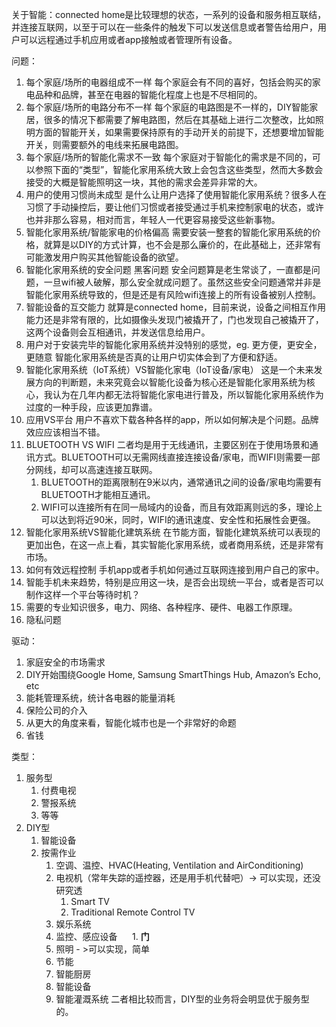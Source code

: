关于智能：connected home是比较理想的状态，一系列的设备和服务相互联结，并连接互联网，以至于可以在一些条件的触发下可以发送信息或者警告给用户，用户可以远程通过手机应用或者app接触或者管理所有设备。

问题：
1. 每个家庭/场所的电器组成不一样
每个家庭会有不同的喜好，包括会购买的家电品种和品牌，甚至在电器的智能化程度上也是不尽相同的。
1. 每个家庭/场所的电路分布不一样
每个家庭的电路图是不一样的，DIY智能家居，很多的情况下都需要了解电路图，然后在其基础上进行二次整改，比如照明方面的智能开关，如果需要保持原有的手动开关的前提下，还想要增加智能开关，则需要额外的电线来拓展电路图。
1. 每个家庭/场所的智能化需求不一致
每个家庭对于智能化的需求是不同的，可以参照下面的“类型”，智能化家用系统大致上会包含这些类型，然而大多数会接受的大概是智能照明这一块，其他的需求会差异非常的大。
1. 用户的使用习惯尚未成型
是什么让用户选择了使用智能化家用系统？很多人在习惯了手动操控后，要让他们习惯或者接受通过手机来控制家电的状态，或许也并非那么容易，相对而言，年轻人一代更容易接受这些新事物。
1. 智能化家用系统/智能家电的价格偏高
需要安装一整套的智能化家用系统的价格，就算是以DIY的方式计算，也不会是那么廉价的，在此基础上，还非常有可能激发用户购买其他智能设备的欲望。
1. 智能化家用系统的安全问题		黑客问题
安全问题算是老生常谈了，一直都是问题，一旦wifi被人破解，那么安全就成问题了。虽然这些安全问题通常并非是智能化家用系统导致的，但是还是有风险wifi连接上的所有设备被别人控制。
1. 智能设备的互交能力
就算是connected home，目前来说，设备之间相互作用能力还是非常有限的，比如摄像头发现门被撬开了，门也发现自己被撬开了，这两个设备则会互相通讯，并发送信息给用户。
1. 用户对于安装完毕的智能化家用系统并没特别的感觉，eg. 更方便，更安全，更随意
智能化家用系统是否真的让用户切实体会到了方便和舒适。
1. 智能化家用系统（IoT系统）VS智能化家电（IoT设备/家电）
这是一个未来发展方向的判断题，未来究竟会以智能化设备为核心还是智能化家用系统为核心，我认为在几年内都无法将智能化家电进行普及，所以智能化家用系统作为过度的一种手段，应该更加靠谱。
1. 应用VS平台
用户不喜欢下载各种各样的app，所以如何解决是个问题。品牌效应应该相当不错。
1. BLUETOOTH VS WIFI
二者均是用于无线通讯，主要区别在于使用场景和通讯方式。BLUETOOTH可以无需网线直接连接设备/家电，而WIFI则需要一部分网线，却可以高速连接互联网。
   1. BLUETOOTH的距离限制在9米以内，通常通讯之间的设备/家电均需要有BLUETOOTH才能相互通讯。
   1. WIFI可以连接所有在同一局域内的设备，而且有效距离则远的多，理论上可以达到将近90米，同时，WIFI的通讯速度、安全性和拓展性会更强。
1. 智能化家用系统VS智能化建筑系统
在节能方面，智能化建筑系统可以表现的更加出色，在这一点上看，其实智能化家用系统，或者商用系统，还是非常有市场。
1. 如何有效远程控制
手机app或者手机如何通过互联网连接到用户自己的家中。
1. 智能手机未来趋势，特别是应用这一块，是否会出现统一平台，或者是否可以制作这样一个平台等待时机？
1. 需要的专业知识很多，电力、网络、各种程序、硬件、电器工作原理。
1. 隐私问题

驱动：
1. 家庭安全的市场需求
1. DIY开始围绕Google Home, Samsung SmartThings Hub, Amazon’s Echo, etc
1. 能耗管理系统，统计各电器的能量消耗
1. 保险公司的介入
1. 从更大的角度来看，智能化城市也是一个非常好的命题
1. 省钱

类型：
1. 服务型
   1. 付费电视
   1. 警报系统
   1. 等等
1. DIY型
   1. 智能设备
   1. 按需作业
      1. 空调、温控、HVAC(Heating, Ventilation and AirConditioning)
      1. 电视机（常年失踪的遥控器，还是用手机代替吧）-> 可以实现，还没研究透
         1. Smart TV
         1. Traditional Remote Control TV
      1. 娱乐系统
      1. 监控、感应设备
      1. __**门**__
      1. 照明 - >可以实现，简单
      1. 节能
      1. 智能厨房
      1. 智能设备
      1. 智能灌溉系统
二者相比较而言，DIY型的业务将会明显优于服务型的。
